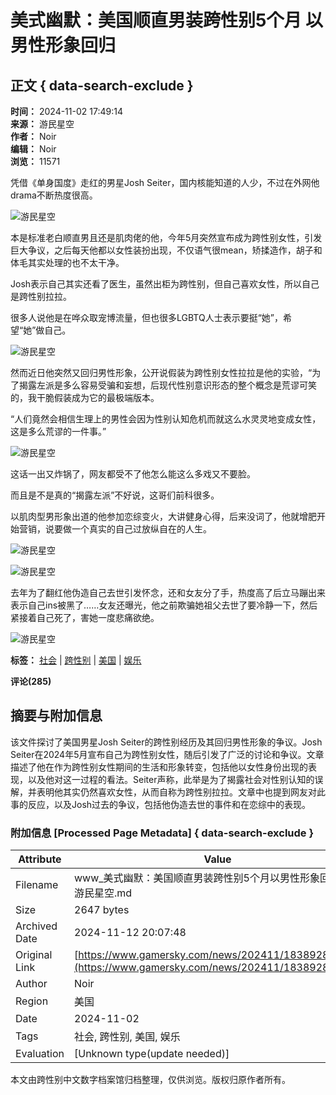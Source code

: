 # 美式幽默：美国顺直男装跨性别5个月 以男性形象回归

## 正文 { data-search-exclude }


**时间：** 2024-11-02 17:49:14  
**来源：** 游民星空  
**作者：** Noir  
**编辑：** Noir  
**浏览：** 11571  

凭借《单身国度》走红的男星Josh Seiter，国内核能知道的人少，不过在外网他drama不断热度很高。

![游民星空](https://img1.gamersky.com/upimg/pic/2024/11/02/small_202411021741031037.jpeg)

本是标准老白顺直男且还是肌肉佬的他，今年5月突然宣布成为跨性别女性，引发巨大争议，之后每天他都以女性装扮出现，不仅语气很mean，矫揉造作，胡子和体毛其实处理的也不太干净。

Josh表示自己其实还看了医生，虽然出柜为跨性别，但自己喜欢女性，所以自己是跨性别拉拉。

很多人说他是在哗众取宠博流量，但也很多LGBTQ人士表示要挺“她”，希望“她”做自己。

![游民星空](https://img1.gamersky.com/upimg/pic/2024/11/02/small_202411021741019741.png)

然而近日他突然又回归男性形象，公开说假装为跨性别女性拉拉是他的实验，“为了揭露左派是多么容易受骗和妄想，后现代性别意识形态的整个概念是荒谬可笑的，我干脆假装成为它的最极端版本。

“人们竟然会相信生理上的男性会因为性别认知危机而就这么水灵灵地变成女性，这是多么荒谬的一件事。”

![游民星空](https://img1.gamersky.com/upimg/pic/2024/11/02/small_202411021743147176.png)

这话一出又炸锅了，网友都受不了他怎么能这么多戏又不要脸。

而且是不是真的“揭露左派”不好说，这哥们前科很多。

以肌肉型男形象出道的他参加恋综变火，大讲健身心得，后来没词了，他就增肥开始营销，说要做一个真实的自己过放纵自在的人生。

![游民星空](https://img1.gamersky.com/upimg/pic/2024/11/02/small_202411021741037886.jpeg)

![游民星空](https://img1.gamersky.com/upimg/pic/2024/11/02/small_202411021741037628.jpeg)

去年为了翻红他伪造自己去世引发怀念，还和女友分了手，热度高了后立马蹦出来表示自己ins被黑了……女友还曝光，他之前欺骗她祖父去世了要冷静一下，然后紧接着自己死了，害她一度悲痛欲绝。

![游民星空](https://img1.gamersky.com/upimg/pic/2024/11/02/small_202411021741033199.jpg)

**标签：** [社会](https://www.gamersky.com/news/4088/) | [跨性别](https://www.gamersky.com/news/107235/) | [美国](https://www.gamersky.com/news/4087/) | [娱乐](https://www.gamersky.com/news/11946/)  

**评论(285)** 

## 摘要与附加信息

<!-- tcd_abstract -->
该文件探讨了美国男星Josh Seiter的跨性别经历及其回归男性形象的争议。Josh Seiter在2024年5月宣布自己为跨性别女性，随后引发了广泛的讨论和争议。文章描述了他在作为跨性别女性期间的生活和形象转变，包括他以女性身份出现的表现，以及他对这一过程的看法。Seiter声称，此举是为了揭露社会对性别认知的误解，并表明他其实仍然喜欢女性，从而自称为跨性别拉拉。文章中也提到网友对此事的反应，以及Josh过去的争议，包括他伪造去世的事件和在恋综中的表现。
<!-- tcd_abstract_end -->

### 附加信息 [Processed Page Metadata] { data-search-exclude }

| Attribute       | Value                                  |
|-----------------|----------------------------------------|
| Filename        | www_美式幽默：美国顺直男装跨性别5个月以男性形象回归_-_游民星空.md                             |
| Size            | 2647 bytes                           |
| Archived Date   | 2024-11-12 20:07:48                             |
| Original Link   | [https://www.gamersky.com/news/202411/1838928.shtml](https://www.gamersky.com/news/202411/1838928.shtml)                       |
| Author          | Noir                               |
| Region          | 美国                               |
| Date            | 2024-11-02                                 |
| Tags            | 社会, 跨性别, 美国, 娱乐                                 |
| Evaluation            | [Unknown type(update needed)]                                 |
<!-- tcd_table_end -->

本文由跨性别中文数字档案馆归档整理，仅供浏览。版权归原作者所有。

